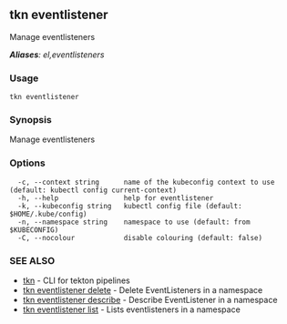 ## tkn eventlistener

Manage eventlisteners

***Aliases**: el,eventlisteners*

### Usage

```
tkn eventlistener
```

### Synopsis

Manage eventlisteners

### Options

```
  -c, --context string      name of the kubeconfig context to use (default: kubectl config current-context)
  -h, --help                help for eventlistener
  -k, --kubeconfig string   kubectl config file (default: $HOME/.kube/config)
  -n, --namespace string    namespace to use (default: from $KUBECONFIG)
  -C, --nocolour            disable colouring (default: false)
```

### SEE ALSO

* [tkn](tkn.md)	 - CLI for tekton pipelines
* [tkn eventlistener delete](tkn_eventlistener_delete.md)	 - Delete EventListeners in a namespace
* [tkn eventlistener describe](tkn_eventlistener_describe.md)	 - Describe EventListener in a namespace
* [tkn eventlistener list](tkn_eventlistener_list.md)	 - Lists eventlisteners in a namespace


